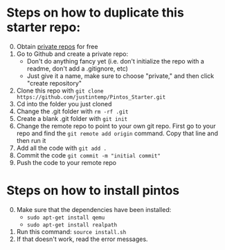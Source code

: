 # Steps on how to duplicate this starter repo:

0. Obtain [private repos](https://help.github.com/articles/applying-for-a-student-developer-pack/) for free 
1. Go to Github and create a private repo:
   - Don't do anything fancy yet (i.e. don't initialize the repo with a readme, don't add a .gitignore, etc)
   - Just give it a name, make sure to choose "private," and then click "create repository"
2. Clone this repo with `git clone https://github.com/justintemp/Pintos_Starter.git`
3. Cd into the folder you just cloned
4. Change the .git folder with `rm -rf .git`
5. Create a blank .git folder with `git init`
5. Change the remote repo to point to your own git repo. First go to your repo and find the `git remote add origin` command. Copy that line and then run it
6. Add all the code with `git add .`
7. Commit the code `git commit -m "initial commit"`
8. Push the code to your remote repo

# Steps on how to install pintos

0. Make sure that the dependencies have been installed:
   - `sudo apt-get install qemu`
   - `sudo apt-get install realpath`
1. Run this command: `source install.sh`
2. If that doesn't work, read the error messages.
